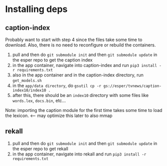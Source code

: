 # Installing deps

## caption-index

Probably want to start with step 4 since the files take some time to download.
Also, there is no need to reconfigure or rebuild the containers.
1. pull and then do `git submodule init` and then `git submodule update` in
the esper repo to get the caption index
2. in the app container, navigate into caption-index and run
`pip3 install -r requirements.txt`
3. also in the app container and in the caption-index directory, run
`get_models.sh`
4. in the `app/data directory`, do
`gsutil cp -r gs://esper/tvnews/caption-index10/index10 .`
5. after this, there should be an `index10` directory with some files like
`words.lex`, `docs.bin`, etc...

Note: importing the caption module for the first time takes some time to load the lexicon. <-- may optimize this later to also mmap

## rekall

1. pull and then do `git submodule init` and then `git submodule update` in
the esper repo to get rekall
2. in the app container, navigate into rekall and run
`pip3 install -r requirements.txt`

